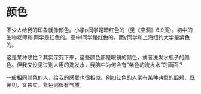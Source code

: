 颜色
===

不少人给我的印象就像颜色。小学p同学是暗红色的（见《空洞》6.9页）。初中的生物老师和l同学是红色的。高中l同学是红色的，而y同学和上海纽约大学是紫色的。

这是某种联觉？其实深究下来，这些颜色都是眼镜的颜色，或者洗发水瓶子的颜色。但我又没见过别人用的洗发水，我脑中为何会有“紫色的洗发水”的画面？

一般相同颜色的人，给我的感受也很相似。例如红色的人常有某种典型的脸颊，既亲切，又独立。紫色则很有气质。
